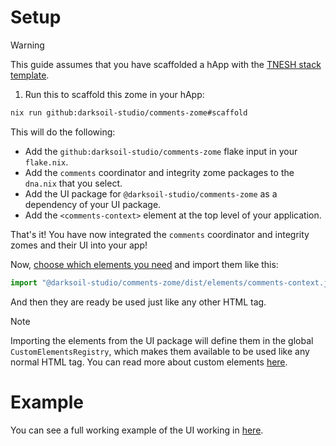 # Setup

> [!WARNING]
> This guide assumes that you have scaffolded a hApp with the [TNESH stack template](https://darksoil.studio/tnesh-stack).

1. Run this to scaffold this zome in your hApp:

```bash
nix run github:darksoil-studio/comments-zome#scaffold
```

This will do the following:
  - Add the `github:darksoil-studio/comments-zome` flake input in your `flake.nix`.
  - Add the `comments` coordinator and integrity zome packages to the `dna.nix` that you select.
  - Add the UI package for `@darksoil-studio/comments-zome` as a dependency of your UI package.
  - Add the `<comments-context>` element at the top level of your application.

That's it! You have now integrated the `comments` coordinator and integrity zomes and their UI into your app!

Now, [choose which elements you need](/elements/comments-for-commented.md) and import them like this:

```js
import "@darksoil-studio/comments-zome/dist/elements/comments-context.js";
```

And then they are ready be used just like any other HTML tag. 

> [!NOTE]
> Importing the elements from the UI package will define them in the global `CustomElementsRegistry`, which makes them available to be used like any normal HTML tag. You can read more about custom elements [here](https://darksoil.studio/tnesh-stack/guides/custom-elements).

# Example

You can see a full working example of the UI working in [here](https://github.com/darksoil-studio/comments-zome/blob/main/ui/demo/index.html).

